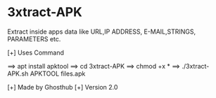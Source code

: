 # 3xtract-APK
Extract inside apps data like URL,IP ADDRESS, E-MAIL,STRINGS, PARAMETERS etc. 

[+] Uses Command 

==> apt install apktool 
==> cd 3xtract-APK
==> chmod +x *
==> ./3xtract-APK.sh APKTOOL files.apk

[+] Made by Ghosthub
[+] Version 2.0
